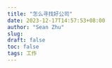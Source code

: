 ```yaml
---
title: "怎么寻找好公司"
date: 2023-12-17T14:57:53+08:00
author: "Sean Zhu"
slug:
draft: false
toc: false
tags: 工作
---
```

